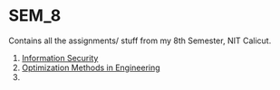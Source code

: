 # SEM_8
Contains all the assignments/ stuff from my 8th Semester, NIT Calicut. 


1. [Information Security](https://github.com/vasanthkumar18/SEM_8/tree/main/Information%20Security)
2. [Optimization Methods in Engineering](https://github.com/vasanthkumar18/SEM_8/tree/main/Optimisation%20Methods%20in%20Eng)
3. 
